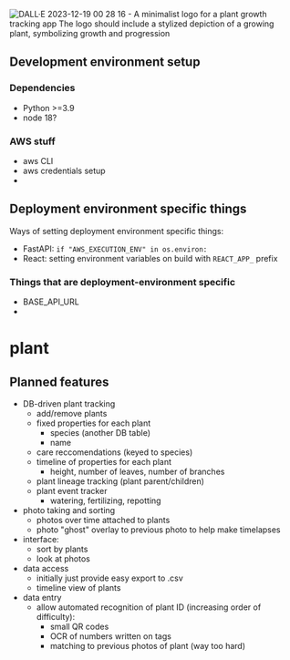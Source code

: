 
![DALL·E 2023-12-19 00 28 16 - A minimalist logo for a plant growth tracking app  The logo should include a stylized depiction of a growing plant, symbolizing growth and progression](https://github.com/dantheand/plants/assets/16441200/000dde1f-9b1d-4d54-b54f-e655b0466c6e)

## Development environment setup
### Dependencies
- Python >=3.9
- node 18?

### AWS stuff
- aws CLI
- aws credentials setup
- 

## Deployment environment specific things
Ways of setting deployment environment specific things:
 - FastAPI: `if "AWS_EXECUTION_ENV" in os.environ:`
 - React: setting environment variables on build with `REACT_APP_` prefix
### Things that are deployment-environment specific
- BASE_API_URL
- 

# plant
## Planned features
- DB-driven plant tracking
  - add/remove plants
  - fixed properties for each plant
    - species (another DB table)
    - name
  - care reccomendations (keyed to species)
  - timeline of properties for each plant
    - height, number of leaves, number of branches
  - plant lineage tracking (plant parent/children)
  - plant event tracker
    - watering, fertilizing, repotting
- photo taking and sorting
  - photos over time attached to plants
  - photo "ghost" overlay to previous photo to help make timelapses
- interface:
  - sort by plants
  - look at photos
- data access
  - initially just provide easy export to .csv
  - timeline view of plants
- data entry
  - allow automated recognition of plant ID (increasing order of difficulty):
     - small QR codes
     - OCR of numbers written on tags
     - matching to previous photos of plant (way too hard)
